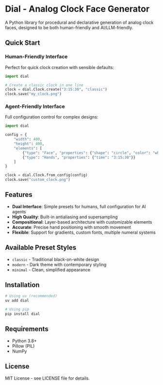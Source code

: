 # Dial - Analog Clock Face Generator

A Python library for procedural and declarative generation of analog clock faces, designed to be both human-friendly and AI/LLM-friendly.

## Quick Start

### Human-Friendly Interface

Perfect for quick clock creation with sensible defaults:

```python
import dial

# Create a classic clock in one line
clock = dial.Clock.create("3:15:30", "classic")
clock.save("my_clock.png")
```

### Agent-Friendly Interface

Full configuration control for complex designs:

```python
import dial

config = {
    "width": 400,
    "height": 400,
    "elements": [
        {"type": "Face", "properties": {"shape": "circle", "color": "white"}},
        {"type": "Hands", "properties": {"time": "3:15:30"}}
    ]
}

clock = dial.Clock.from_config(config)
clock.save("custom_clock.png")
```

## Features

- **Dual Interface**: Simple presets for humans, full configuration for AI agents
- **High Quality**: Built-in antialiasing and supersampling
- **Compositional**: Layer-based architecture with customizable elements
- **Accurate**: Precise hand positioning with smooth movement
- **Flexible**: Support for gradients, custom fonts, multiple numeral systems

## Available Preset Styles

- `classic` - Traditional black-on-white design
- `modern` - Dark theme with contemporary styling
- `minimal` - Clean, simplified appearance

## Installation

```bash
# Using uv (recommended)
uv add dial

# Using pip
pip install dial
```

## Requirements

- Python 3.8+
- Pillow (PIL)
- NumPy

## License

MIT License - see LICENSE file for details.